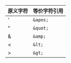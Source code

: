 
| **原义字符** | **等价字符引用** |
| -------- | ---------- |
| '        | `&apos;`   |
| "        | `&quot;`   |
| &        | `&amp;`    |
| <        | `&lt;`     |
| >        | `&gt;`     |

